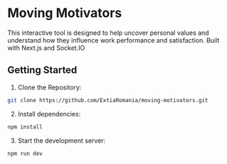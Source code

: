 # Moving Motivators

This interactive tool is designed to help uncover personal values and understand how they influence work performance and satisfaction. Built with Next.js and Socket.IO

## Getting Started

1. Clone the Repository:

```bash
git clone https://github.com/ExtiaRomania/moving-motivators.git
```

2. Install dependencies:

```bash
npm install
```

3. Start the development server:

```bash
npm run dev
```
